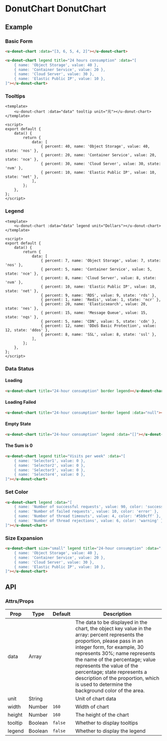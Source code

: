 # DonutChart DonutChart

## Example
### Basic Form

``` html
<u-donut-chart :data="[3, 6, 5, 4, 2]"></u-donut-chart>
```

``` html
<u-donut-chart legend title="24 hours consumption" :data="[
    { name: 'Object Storage', value: 40 },
    { name: 'Container Service', value: 20 },
    { name: 'Cloud Server', value: 30 },
    { name: 'Elastic Public IP', value: 10 },
]"></u-donut-chart>
```

### Tooltips

```vue
<template>
    <u-donut-chart :data="data" tooltip unit="元"></u-donut-chart>
</template>

<script>
export default {
    data() {
        return {
            data: [
                { percent: 40, name: 'Object Storage', value: 40, state: 'nos' },
                { percent: 20, name: 'Container Service', value: 20, state: 'nce' },
                { percent: 30, name: 'Cloud Server', value: 30, state: 'nvm' },
                { percent: 10, name: 'Elastic Public IP', value: 10, state: 'net' },
            ],
        };
    },
};
</script>
```

### Legend

```vue
<template>
    <u-donut-chart :data="data" legend unit="Dollars"></u-donut-chart>
</template>

<script>
export default {
    data() {
        return {
            data: [
                { percent: 7, name: 'Object Storage', value: 7, state: 'nos' },
                { percent: 5, name: 'Container Service', value: 5, state: 'nce' },
                { percent: 8, name: 'Cloud Server', value: 8, state: 'nvm' },
                { percent: 10, name: 'Elastic Public IP', value: 10, state: 'net' },
                { percent: 9, name: 'RDS', value: 9, state: 'rds' },
                { percent: 1, name: 'Redis', value: 1, state: 'ncr' },
                { percent: 20, name: 'Elasticsearch', value: 20, state: 'nes' },
                { percent: 15, name: 'Message Queue', value: 15, state: 'nqs' },
                { percent: 5, name: 'CDN', value: 5, state: 'cdn' },
                { percent: 12, name: 'DDoS Basic Protection', value: 12, state: 'ddos' },
                { percent: 8, name: 'SSL', value: 8, state: 'ssl' },
            ],
        };
    },
};
</script>
```

### Data Status

#### Loading
``` html
<u-donut-chart title="24-hour consumption" border legend></u-donut-chart>
```

#### Loading Failed
``` html
<u-donut-chart title="24-hour consumption" border legend :data="null"></u-donut-chart>
```

#### Empty State
``` html
<u-donut-chart title="24-hour consumption" legend :data="[]"></u-donut-chart>
```

#### The Sum is 0

``` html
<u-donut-chart legend title="Visits per week" :data="[
    { name: 'Selector1', value: 0 },
    { name: 'Selector2', value: 0 },
    { name: 'Selector3', value: 0 },
    { name: 'Selector4', value: 0 },
]"></u-donut-chart>
```

### Set Color

``` html
<u-donut-chart legend :data="[
    { name: 'Number of successful requests', value: 90, color: 'success' },
    { name: 'Number of failed requests', value: 10, color: 'error' },
    { name: 'Number of thread timeouts', value: 4, color: '#5b9cff' },
    { name: 'Number of thread rejections', value: 6, color: 'warning' },
]"></u-donut-chart>
```

### Size Expansion

``` html
<u-donut-chart size="small" legend title="24-hour consumption" :data="[
    { name: 'Object Storage', value: 40 },
    { name: 'Container Service', value: 20 },
    { name: 'Cloud Server', value: 30 },
    { name: 'Elastic Public IP', value: 10 },
]"></u-donut-chart>
```

## API

### Attrs/Props

| Prop | Type | Default | Description |
| --------- | ---- | ------- | ----------- |
| data | Array | | The data to be displayed in the chart, the object key value in the array: percent represents the proportion, please pass in an integer form, for example, 30 represents 30%; name represents the name of the percentage; value represents the value of the percentage; state represents a description of the proportion, which is used to determine the background color of the area. |
| unit | String | | Unit of chart data |
| width | Number | `160` | Width of chart |
| height | Number | `160` | The height of the chart |
| tooltip | Boolean | `false` | Whether to display tooltips |
| legend | Boolean | `false` | Whether to display the legend |
